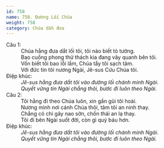 ```yaml
---
id: 758
name: 758. Đường Lối Chúa
weight: 758
category: Chúa dẫn đưa
---
```

<dl><dt>Câu 1:</dt><dd data-verse="1">Chúa hằng đưa dắt lối tôi, tôi nào biết tỏ tường. <br/>Bao cuồng phong thử thách kia đang vây quanh bên tôi. <br/>Vốn biết tôi bao lỗi lầm, Chúa tẩy tôi sạch tâm. <br/>Với đức tin tôi nương Ngài, Jê-sus Cứu Chúa tôi. </dd><dt>Điệp khúc:</dt><dd data-chorus="1"><em>Jê-sus hằng đưa dắt tôi vào đường lối chánh minh Ngài. <br/>Quyết vững tin Ngài chẳng thôi, bước đi luôn theo Ngài. </em></dd><dt>Câu 2:</dt><dd data-verse="2">Tôi hằng đi theo Chúa luôn, xin gần gũi tôi hoài. <br/>Nương mình nơi cánh Chúa thôi, tâm tôi an ninh thay. <br/>Chẳng có chi gây nao sờn, chốn thái an lạ thay. <br/>Tôi đi bên Ngài suốt đời, còn gì quý báu hơn. </dd><dt>Điệp khúc:</dt><dd data-chorus="1"><em>Jê-sus hằng đưa dắt tôi vào đường lối chánh minh Ngài. <br/>Quyết vững tin Ngài chẳng thôi, bước đi luôn theo Ngài. </em></dd></dl>
